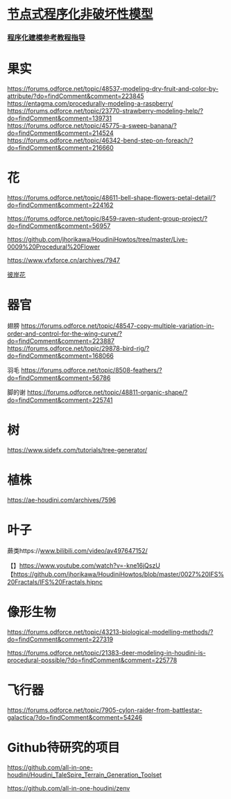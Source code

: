 # [节点式程序化非破坏性模型](https://github.com/FofightFong/All_In_One/blob/master/source_file/npnb/npnb.md)

### [程序化建模参考教程指导](https://github.com/FofightFong/All_In_One/blob/master/source_file/npnb/tut.md)

# 果实
https://forums.odforce.net/topic/48537-modeling-dry-fruit-and-color-by-attribute/?do=findComment&comment=223845
https://entagma.com/procedurally-modeling-a-raspberry/
https://forums.odforce.net/topic/23770-strawberry-modeling-help/?do=findComment&comment=139731
https://forums.odforce.net/topic/45775-a-sweep-banana/?do=findComment&comment=214524
https://forums.odforce.net/topic/46342-bend-step-on-foreach/?do=findComment&comment=216660



# 花
https://forums.odforce.net/topic/48611-bell-shape-flowers-petal-detail/?do=findComment&comment=224162

https://forums.odforce.net/topic/8459-raven-student-group-project/?do=findComment&comment=56957

https://github.com/jhorikawa/HoudiniHowtos/tree/master/Live-0009%20Procedural%20Flower

https://www.vfxforce.cn/archives/7947

[彼岸花](https://qiita.com/talkyren/items/4b6219c0ce258e1c9904)

# 器官

翅膀  https://forums.odforce.net/topic/48547-copy-multiple-variation-in-order-and-control-for-the-wing-curve/?do=findComment&comment=223887
      https://forums.odforce.net/topic/29878-bird-rig/?do=findComment&comment=168066

羽毛  https://forums.odforce.net/topic/8508-feathers/?do=findComment&comment=56786

脚的谢   https://forums.odforce.net/topic/48811-organic-shape/?do=findComment&comment=225741

# 树
https://www.sidefx.com/tutorials/tree-generator/

# 植株
https://ae-houdini.com/archives/7596

# 叶子

蕨类https://www.bilibili.com/video/av497647152/

【】https://www.youtube.com/watch?v=-kne16jQszU 【https://github.com/jhorikawa/HoudiniHowtos/blob/master/0027%20IFS%20Fractals/IFS%20Fractals.hipnc

# 像形生物

https://forums.odforce.net/topic/43213-biological-modelling-methods/?do=findComment&comment=227319

https://forums.odforce.net/topic/21383-deer-modeling-in-houdini-is-procedural-possible/?do=findComment&comment=225778


# 飞行器

https://forums.odforce.net/topic/7905-cylon-raider-from-battlestar-galactica/?do=findComment&comment=54246


# Github待研究的项目

https://github.com/all-in-one-houdini/Houdini_TaleSpire_Terrain_Generation_Toolset

https://github.com/all-in-one-houdini/zenv
